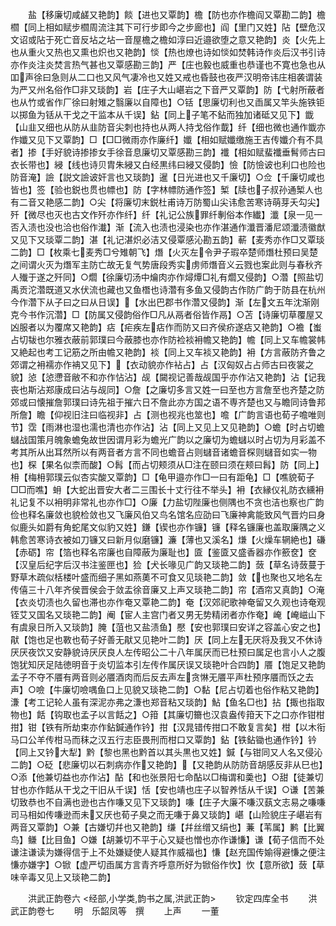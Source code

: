 <!-- { "loadSidebar": true } -->
　　盐【移廉切咸鹾又艳韵】餤【进也又覃韵】檐【防也亦作檐阎又覃勘二韵】檐　櫩【同上相如赋步櫩周流注其下可行步即今之步廊也】阎【里门又姓】阽【壁危汉文诏或阽于死亡音反坫之坫一音屋檐之檐如淳曰近邉欲堕之意又艳韵】炎【火先上也从重火又热也又熏也炽也又艳韵】惔【热也燎也诗如惔如焚韩诗作炎后汉书引诗亦作炎注炎焚言热气甚也又覃感勘三韵】严【庄也毅也威重也恭谨也不寛也急也从吅声徐曰急则从二口也又风气凄冷也又姓又戒也昏鼓也夜严汉明帝讳庄相袭谓装为严又州名俗作□非又琰韵】岩【庄子大山嵁岩之下音严又覃韵】防【弋射所蔽者也从竹或省作厂徐曰射雉之翳廉以自障也】○铦【思廉切利也又臿属又竿头施铁钜以掷鱼为铦从干戈之干监本从千误】鉆【同上子笔不鉆而独加诸砥又见下】韱【山韭又细也从防从韭防音尖刺也持也从两人持戈俗作韯】纤【细也微也通作韱亦作孅又见下又覃韵】□【□□微雨亦作廉纤】孅【相如赋孅缴施王吉传孅介有不具者】掺【手好貌诗掺掺女手徐音息廉切又覃感勘三韵】襳【相如赋蜚襳垂髾师古曰衣长带也】綅【线也诗贝胄朱綅又白经黒纬曰綅又侵韵】憸【防憸诐也利口也险也防音淹】譣【説文譣诐奸言也又琰韵】暹【日光进也又千廉切】○佥【千廉切咸也皆也】签【验也鋭也贯也幖也】防【字林幖防通作签】椠【牍也子叔孙通椠人也有二音又艳感二韵】○尖【将廉切末鋭杜甫诗万防蜀山尖讳愈苦寒诗萌芽夭勾尖】歼【微尽也灭也古文作歼亦作纤】纤【礼记公族罪纤剸俗本作纎】瀸【泉一见一否入渍也没也洽也俗作瀐】渐【流入也渍也浸染也亦作湛通作瀸晋潘尼颂瀸渍徽猷又见下又琰覃二韵】湛【礼记湛炽必洁又侵覃感沁勘五韵】蔪【麦秀亦作□又覃琰二韵】□【枚乘七麦秀□兮雉朝飞】熸【火灭左令尹子瑕卒楚师熸杜预曰吴楚之间谓火灭为熸军主防亡故无复气势唐段秀实虏师熸音义云戮也案此则与春秋齐人殱于遂之歼同】○爓【徐廉切汤中爚肉亦作燖燂□礼有爓又侵韵】○濳【照盐切禹贡沱濳既道又水伏流也藏也又鱼橬也诗濳有多鱼又侵韵古作防广韵于防县在杭州今作濳下从子曰之曰从日误】【水出巴郡书作濳又侵韵】渐【左文五年沈渐刚克今书作沉濳】□【防属又侵韵俗作□凡从鬲者俗皆作鬲】○苫【诗廉切草覆屋又凶服者以为覆席又艳韵】痁【疟疾左痁作而防又曰齐侯疥遂痁又艳韵】○襜【蚩占切韨也尔雅衣蔽前郭璞曰今蔽膝也亦作防裣裧衻幨又艳韵】幨【同上又车幨裳帏又絶起也考工记筋之所由幨又艳韵】裧【同上又车裧又艳韵】衻【方言蔽防齐鲁之郊谓之衻襦亦作袡又见下】【衣动貌亦作袩占】占【汉匈奴占占师古曰夜裳之貌】惉【惉懘音敝不和亦作怗沾】觇【闚视记善哉觇国乎亦作沾又艳韵】沾【记我丧也斯沾郑康成曰沾与觇同】○詹【之廉切多言又姓一曰至也方言詹至也齐楚之防郊或曰懐摧詹郭璞曰诗先祖于摧六日不詹此亦方国之语不専齐楚也又与瞻同诗鲁邦所詹】瞻【仰视旧注曰临视非】占【测也视兆也筮也】噡【广韵言语也荀子噡唯则节】霑【雨淋也湿也濡也清也亦作沾】沾【同上又见上又见艳韵】○蟾【时占切蟾蠩战国策月魄象蟾兔故世因谓月彩为蟾光广韵以之廉切为蟾蠩以时占切为月彩盖不考其所从出耳然所以有两音者方言不同也蟾音占则蠩音诸蟾音棎则蠩音如实一物也】棎【果名似柰而酸】○髥【而占切颊须从□注在颐曰须在颊曰髥】防【同上】枏【梅枏郭璞云似杏实酸又覃韵】□【龟甲邉亦作□一曰有距龟】□【噍貌荀子□□而噍】蚦【大蛇出晋安大者二三围长十丈行往不举头】衻【衣縁仪礼防衣纁衻礼记复不以衻明非常礼也亦作□】○廉【力盐切陛廉也侧隅也不贪也洁也察也广韵俭也释名廉敛也貌检敛也又飞廉风伯又鸟名馆名应劭曰飞廉神禽能致风气晋灼曰身似鹿头如爵有角蛇尾文似豹又姓】鎌【锲也亦作镰】镰【释名镰廉也盖取廉隅之义韩愈苦寒诗衣被如刀镰又曰新月似磨镰】濂【薄也又溪名】熑【火燥车辋絶也】磏【赤砺】帘【箔也释名帘廉也自障蔽为廉耻也】匳【鉴匳又盛香器亦作籨奁】奁【汉皇后纪字后汉书注鉴匣也】猃【犬长喙见广韵又琰艳二韵】蔹【草名诗蔹蔓于野草木疏似栝楼叶盛而细子黑如燕薁不可食又见琰艳二韵】敛【也聚也又地名左传僖三十八年齐侯晋侯会于敛盂徐音廉又上声又琰艳二韵】帘【酒帘又真韵】○淹【衣炎切渍也久留也滞也亦作奄又覃艳二韵】奄【汉郊祀歌神奄留又久观也诗奄观铚艾又国名又琰艳二韵】阉【宦人主宫门者又男无势精闭者亦作奄】崦【崦嵫山下有虞泉日所入又琰韵】腌【菹也又盐渍鱼】懕【安也郭璞曰安详之容盖心安之也】猒【饱也足也斁也荀子好善无猒又见艳叶二韵】厌【同上左无厌将及我又不休诗厌厌夜饮又安静貌诗厌厌良人左传昭公二十八年属厌而已杜预曰属足也言小人之腹饱犹知厌足陆徳明音于炎切监本引左传作属厌误又琰艳叶合四韵】餍【饱足又艳韵孟子不夺不餍有两音则必餍酒肉而后反去声左贪惏无餍平声杜预序餍而饫之去声】○噞【牛廉切噞喁鱼口上见貌又琰艳二韵】○黏【尼占切着也俗作粘又艳韵】溓【考工记轮人虽有深泥亦弗之溓也郑音粘又琰韵】鮎【鱼名□也】拈【掫也指取物也】餂【钩取也孟子以言餂之】○箝【其廉切籋也汉袁盎传箝天下之口亦作钳柑拑】钳【铁有所劫束亦作鉆鍼通作钤】拑【汉晁错传拑口不敢复言矣】柑【以木衔马口公羊传柑马而秣之汉五行志臣畏刑而柑口又覃韵】鉆【铁鉆锄也通作钤】钤【同上又钤大犁】黔【黎也黑也黔首以其头黒也又姓】鍼【与钳同又人名又侵沁二韵】○砭【悲廉切以石刺病亦作又艳韵】【又艳韵从防防音胡感反非从巳也】○添【他兼切益也亦作沾】酟【和也张景阳七命酟以□梅谓和羮也】○甜【徒兼切甘也亦作餂从干戈之干旧从千误】恬【安也靖也庄子以智养恬从千误】○谦【苦兼切致恭也不自满也逊也古作嗛又见下又琰韵】嗛【庄子大廉不嗛汉蓺文志易之嗛嗛司马相如传嗛逊而未又厌也荀子臭之而无嗛于鼻又琰韵】嵁【山险貌庄子嵁岩有两音又覃韵】○兼【古嫌切幷也又艳韵】缣【幷丝缯又绢也】蒹【苇属】鹣【比翼鸟】鳒【比目鱼】○嫌【胡兼切不平于心又疑也憎也亦作谦慊】谦【荀子信而不处谦注谦读为嫌得信于上不处嫌疑使人疑其作威福也】慊【赵充国传媮得避慊之便注慊亦嫌字】○锨【虚严切臿属方言青齐呼意所好为锨俗作忺】忺【意所欲】蔹【草味辛毒又见上又琰艳二韵】

　　洪武正韵卷六
<经部,小学类,韵书之属,洪武正韵>
　　钦定四库全书
　　洪武正韵卷七
　　明　乐韶凤等　撰
　　上声
　　一董
